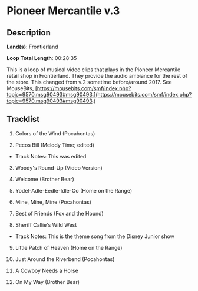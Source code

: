 # Pioneer Mercantile v.3

## Description

**Land(s)**: Frontierland

**Loop Total Length**: 00:28:35

This is a loop of musical video clips that plays in the Pioneer Mercantile retail shop in Frontierland. They provide the audio ambiance for the rest of the store. This changed from v.2 sometime before/around 2017. See MouseBits, [https://mousebits.com/smf/index.php?topic=9570.msg90493#msg90493.](https://mousebits.com/smf/index.php?topic=9570.msg90493#msg90493.)

## Tracklist

1. Colors of the Wind (Pocahontas)


2. Pecos Bill (Melody Time; edited)
- Track Notes: This was edited

3. Woody's Round-Up (Video Version)


4. Welcome (Brother Bear)


5. Yodel-Adle-Eedle-Idle-Oo (Home on the Range)


6. Mine, Mine, Mine (Pocahontas)


7. Best of Friends (Fox and the Hound)


8. Sheriff Callie's Wild West
- Track Notes: This is the theme song from the Disney Junior show

9. Little Patch of Heaven (Home on the Range)


10. Just Around the Riverbend (Pocahontas)


11. A Cowboy Needs a Horse


12. On My Way (Brother Bear)

